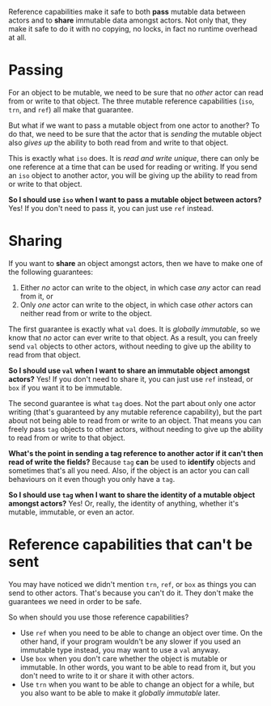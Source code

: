Reference capabilities make it safe to both __pass__ mutable data between 
actors and to __share__ immutable data amongst actors. Not only that, they make 
it safe to do it with no copying, no locks, in fact no runtime overhead at all.

# Passing

For an object to be mutable, we need to be sure that no _other_ actor can read 
from or write to that object. The three mutable reference capabilities (`iso`, 
`trn`, and `ref`) all make that guarantee.

But what if we want to pass a mutable object from one actor to another? To do 
that, we need to be sure that the actor that is _sending_ the mutable object 
also _gives up_ the ability to both read from and write to that object.

This is exactly what `iso` does. It is _read and write unique_, there can only 
be one reference at a time that can be used for reading or writing. If you send 
an `iso` object to another actor, you will be giving up the ability to read 
from or write to that object.

__So I should use `iso` when I want to pass a mutable object between actors?__ 
Yes! If you don't need to pass it, you can just use `ref` instead.

# Sharing

If you want to __share__ an object amongst actors, then we have to make one of 
the following guarantees:

1. Either _no_ actor can write to the object, in which case _any_ actor can 
read from it, or
2. Only _one_ actor can write to the object, in which case _other_ actors can 
neither read from or write to the object.

The first guarantee is exactly what `val` does. It is _globally immutable_, so 
we know that _no_ actor can ever write to that object. As a result, you can 
freely send `val` objects to other actors, without needing to give up the 
ability to read from that object.

__So I should use `val` when I want to share an immutable object amongst 
actors?__ Yes! If you don't need to share it, you can just use `ref` instead, 
or `box` if you want it to be immutable.

The second guarantee is what `tag` does. Not the part about only one actor 
writing (that's guaranteed by any mutable reference capability), but the part 
about not being able to read from or write to an object. That means you can 
freely pass `tag` objects to other actors, without needing to give up the 
ability to read from or write to that object.

__What's the point in sending a tag reference to another actor if it can't then 
read of write the fields?__ Because `tag` __can__ be used to __identify__ 
objects and sometimes that's all you need. Also, if the object is an actor you 
can call behaviours on it even though you only have a `tag`.

__So I should use `tag` when I want to share the identity of a mutable object 
amongst actors?__ Yes! Or, really, the identity of anything, whether it's 
mutable, immutable, or even an actor.

# Reference capabilities that can't be sent

You may have noticed we didn't mention `trn`, `ref`, or `box` as things you can 
send to other actors. That's because you can't do it. They don't make the 
guarantees we need in order to be safe.

So when should you use those reference capabilities?

* Use `ref` when you need to be able to change an object over time. On the 
other hand, if your program wouldn't be any slower if you used an immutable 
type instead, you may want to use a `val` anyway.
* Use `box` when you don't care whether the object is mutable or immutable. In 
other words, you want to be able to read from it, but you don't need to write 
to it or share it with other actors.
* Use `trn` when you want to be able to change an object for a while, but you 
also want to be able to make it _globally immutable_ later.
